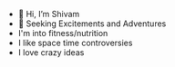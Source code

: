 - 👋 Hi, I’m Shivam
- 🌱 Seeking Excitements and Adventures
- I'm into fitness/nutrition
- I like space time controversies
- I love crazy ideas


<!---
shivams289/shivams289 is a ✨ special ✨ repository because its `README.md` (this file) appears on your GitHub profile.
You can click the Preview link to take a look at your changes.
--->
